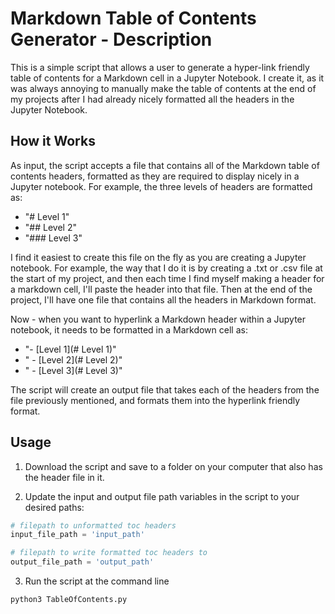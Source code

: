 # Markdown Table of Contents Generator - Description

This is a simple script that allows a user to generate a hyper-link friendly table of contents for a Markdown cell in a Jupyter Notebook.  I create it, as it was always annoying to manually make the table of contents at the end of my projects after I had already nicely formatted all the headers in the Jupyter Notebook.

## How it Works

As input, the script accepts a file that contains all of the Markdown table of contents headers, formatted as they are required to display nicely in a Jupyter notebook.  For example, the three levels of headers are formatted as:

- "# Level 1"
- "## Level 2"
- "### Level 3"

I find it easiest to create this file on the fly as you are creating a Jupyter notebook.  For example, the way that I do it is by creating a .txt or .csv file at the start of my project, and then each time I find myself making a header for a markdown cell, I'll paste the header into that file.  Then at the end of the project, I'll have one file that contains all the headers in Markdown format.

Now - when you want to hyperlink a Markdown header within a Jupyter notebook, it needs to be formatted in a Markdown cell as:

- "- [Level 1](# Level 1)"
- "   - [Level 2](# Level 2)"
- "       - [Level 3](# Level 3)"

The script will create an output file that takes each of the headers from the file previously mentioned, and formats them into the hyperlink friendly format.


## Usage

1) Download the script and save to a folder on your computer that also has the header file in it.

2) Update the input and output file path variables in the script to your desired paths:
```python
# filepath to unformatted toc headers
input_file_path = 'input_path'

# filepath to write formatted toc headers to
output_file_path = 'output_path'
```

3) Run the script at the command line
```bash
python3 TableOfContents.py
```
